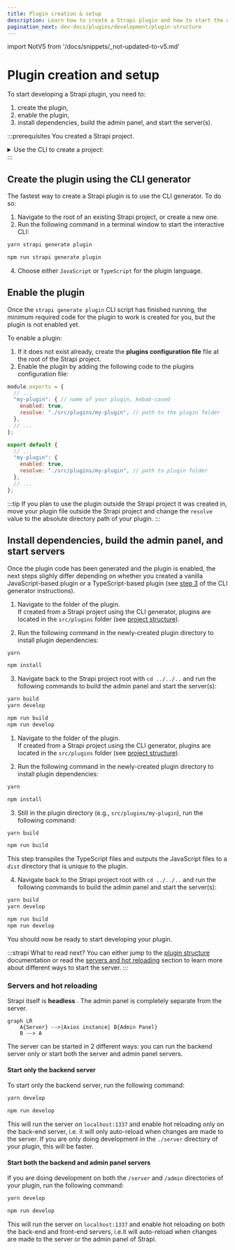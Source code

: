 ```yaml
---
title: Plugin creation & setup
description: Learn how to create a Strapi plugin and how to start the development servers
pagination_next: dev-docs/plugins/development/plugin-structure
---
```


import NotV5 from '/docs/snippets/_not-updated-to-v5.md'

# Plugin creation and setup

<NotV5/>

To start developing a Strapi plugin, you need to:

1. create the plugin,
2. enable the plugin,
3. install dependencies, build the admin panel, and start the server(s).

:::prerequisites
You created a Strapi project.
<details>
<summary>Use the CLI to create a project:</summary>

Run the corresponding command in a terminal window, replacing `my-project` with the name of your choice:

<Tabs groupId="yarn-npm">

<TabItem value="yarn" label="Yarn">

```bash
yarn create strapi-app my-project --quickstart
```

</TabItem>

<TabItem value="npm" label="NPM">

```bash
npx create-strapi-app@latest my-project --quickstart
```

</TabItem>

</Tabs>

More details can be found in the [CLI installation guide](/dev-docs/installation/cli).
</details>
:::

## Create the plugin using the CLI generator

The fastest way to create a Strapi plugin is to use the CLI generator. To do so:

1. Navigate to the root of an existing Strapi project, or create a new one.
2. Run the following command in a terminal window to start the interactive CLI:

  <Tabs groupId="yarn-npm">
  <TabItem value="yarn" label="Yarn">

  ```sh
  yarn strapi generate plugin
  ```

  </TabItem>

  <TabItem value="npm" label="NPM">

  ```sh
  npm run strapi generate plugin
  ```

  </TabItem>
  </Tabs>

4. Choose either `JavaScript` or `TypeScript` for the plugin language.

## Enable the plugin

Once the `strapi generate plugin` CLI script has finished running, the minimum required code for the plugin to work is created for you, but the plugin is not enabled yet.

To enable a plugin:

1. If it does not exist already, create the **plugins configuration file** <PluginsConfigurationFile /> file at the root of the Strapi project.
2. Enable the plugin by adding the following code to the plugins configuration file:

  <Tabs>
  <TabItem value="js" label="JavaScript">

  ```js title="./config/plugins.js"
  module.exports = {
    // ...
    "my-plugin": { // name of your plugin, kebab-cased
      enabled: true,
      resolve: "./src/plugins/my-plugin", // path to the plugin folder
    },
    // ...
  };
  ```

  </TabItem>

  <TabItem value="ts" label="TypeScript">

  ```js title=./config/plugins.ts
  export default {
    // ...
    "my-plugin": {
      enabled: true,
      resolve: "./src/plugins/my-plugin", // path to plugin folder
    },
    // ...
  };
  ```

  </TabItem>
  </Tabs>

:::tip
If you plan to use the plugin outside the Strapi project it was created in, move your plugin file outside the Strapi project and change the `resolve` value to the absolute directory path of your plugin.
:::

## Install dependencies, build the admin panel, and start servers

Once the plugin code has been generated and the plugin is enabled, the next steps slighly differ depending on whether you created a vanilla JavaScript-based plugin or a TypeScript-based plugin (see [step 3](#create-the-plugin-using-the-cli-generator) of the CLI generator instructions).

<Tabs groupId="js-ts">

<TabItem value="js" label="JavaScript-based plugin">

1. Navigate to the folder of the plugin.<br />If created from a Strapi project using the CLI generator, plugins are located in the `src/plugins` folder (see [project structure](/dev-docs/project-structure)).

2. Run the following command in the newly-created plugin directory to install plugin dependencies:

  <Tabs groupId="yarn-npm">
  <TabItem value="yarn" label="Yarn">

  ```sh
  yarn
  ```

  </TabItem>

  <TabItem value="npm" label="NPM">

  ```sh
  npm install
  ```

  </TabItem>
  </Tabs>

3. Navigate back to the Strapi project root with `cd ../../..` and run the following commands to build the admin panel and start the server(s):
  
  <Tabs groupId="yarn-npm">
  <TabItem value="yarn" label="Yarn">
  
  ```sh
  yarn build
  yarn develop
  ```

  </TabItem>

  <TabItem value="npm" label="NPM">
  
  ```sh
  npm run build
  npm run develop
  ```

  </TabItem>
  </Tabs>

</TabItem>

<TabItem label="TypeScript-based plugin" value="ts">

1. Navigate to the folder of the plugin.<br />If created from a Strapi project using the CLI generator, plugins are located in the `src/plugins` folder (see [project structure](/dev-docs/project-structure)).

2. Run the following command in the newly-created plugin directory to install plugin dependencies:

  <Tabs groupId="yarn-npm">
  <TabItem value="yarn" label="Yarn">

  ```sh
  yarn
  ```

  </TabItem>

  <TabItem value="npm" label="NPM">

  ```sh
  npm install
  ```

  </TabItem>
  </Tabs>

3. Still in the plugin directory (e.g., `src/plugins/my-plugin`), run the following command:

  <Tabs groupId="yarn-npm">
  <TabItem value="yarn" label="Yarn">

  ```sh
  yarn build
  ```

  </TabItem>

  <TabItem value="npm" label="NPM">

  ```sh
  npm run build
  ```

  </TabItem>
  </Tabs>

  This step transpiles the TypeScript files and outputs the JavaScript files to a `dist` directory that is unique to the plugin.

4. Navigate back to the Strapi project root with `cd ../../..` and run the following commands to build the admin panel and start the server(s):

  <Tabs groupId="yarn-npm">
  <TabItem value="yarn" label="Yarn">

  ```sh
  yarn build
  yarn develop
  ```

  </TabItem>

  <TabItem value="npm" label="NPM">
  
  ```sh
  npm run build
  npm run develop
  ```

  </TabItem>
  </Tabs>

</TabItem>
</Tabs>

You should now be ready to start developing your plugin.

:::strapi What to read next?
You can either jump to the [plugin structure](/dev-docs/plugins/development/plugin-structure) documentation or read the [servers and hot reloading](#servers-and-hot-reloading) section to learn more about different ways to start the server.
:::

### Servers and hot reloading

Strapi itself is **headless** <HeadlessCms />. The admin panel is completely separate from the server.

```mermaid
graph LR
    A{Server} -->|Axios instance| B{Admin Panel}
    B --> A
```

The server can be started in 2 different ways: you can run the backend server only or start both the server and admin panel servers.

#### Start only the backend server

To start only the backend server, run the following command:

<Tabs groupId="yarn-npm">

<TabItem label="Yarn" value="yarn">

```bash
yarn develop
```

</TabItem>

<TabItem label="NPM" value="npm">

```bash
npm run develop
```

</TabItem>

</Tabs>

This will run the server on `localhost:1337` and enable hot reloading only on the back-end server, i.e. it will only auto-reload when changes are made to the server. If you are only doing development in the `./server` directory of your plugin, this will be faster.

#### Start both the backend and admin panel servers

If you are doing development on both the `/server` and `/admin` directories of your plugin, run the following command:

<Tabs groupId="yarn-npm">

<TabItem value="yarn" label="Yarn">

```bash
yarn develop
```

</TabItem>

<TabItem value="npm" label="NPM">

```bash
npm run develop
```

</TabItem>
</Tabs>

This will run the server on `localhost:1337` and enable hot reloading on both the back-end and front-end servers, i.e.it will auto-reload when changes are made to the server or the admin panel of Strapi.
